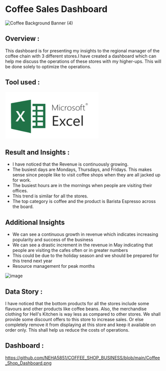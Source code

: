 
# Coffee Sales Dashboard
![Coffee Background Banner (4)](https://img.freepik.com/premium-photo/coffee-coffee-beans-morning_636537-238965.jpg)

## Overview : 
This dashboard is for presenting my insights to the regional manager of the coffee chain with 3 different stores.I have created a dashboard which can help me discuss the operations of these stores with my higher-ups. This will be done solely to optimize the operations.

## Tool used :
<img src="./microsoft-excel.png" width="300" height="150"/>&nbsp;


## Result and Insights :
- I have noticed that the Revenue is continuously growing.
- The busiest days are Mondays, Thursdays, and Fridays. This makes sense since people like to visit coffee shops when they are all jacked up for work.
- The busiest hours are in the mornings when people are visiting their offices.
- This trend is similar for all the stores.
- The top category is coffee and the product is Barista Espresso across the board.

## Additional Insights
- We can see a continuous growth in revenue which indicates increasing popularity and success of the business
- We can see a drastic increment in the revenue in May indicating that people are visiting the cafes often or in greater numbers
- This could be due to the  holiday season and we should be prepared for this trend next year
- Resource management for peak months

![image](https://github.com/user-attachments/assets/16df1cba-d0fe-4dba-a1a9-e1e330c58dbf)


## Data Story :
I have noticed that the bottom products for all the stores include some flavours and other products like coffee beans. Also, the merchandise clothing for Hell's Kitchen is way less as compared to other stores. We shall provide some discount offers to this store to increase sales. Or else completely remove it from displaying at this store and keep it available on order only. This shall help us reduce the costs of operations.

## Dashboard :
https://github.com/NEHA5851/COFFEE_SHOP_BUSINESS/blob/main/Coffee_Shop_Dashboard.png


